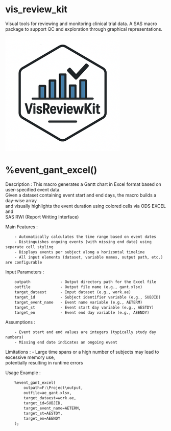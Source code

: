 # vis_review_kit
Visual tools for reviewing and monitoring clinical trial data. A SAS macro package to support QC and exploration through graphical representations.

![vis_review_kit](./vis_review_kit_small.png)  

# %event_gant_excel()
Description       : 
    This macro generates a Gantt chart in Excel format based on user-specified event data.  
    Given a dataset containing event start and end days, the macro builds a day-wise array  
    and visually highlights the event duration using colored cells via ODS EXCEL and  
    SAS RWI (Report Writing Interface)  
  
Main Features     :  
~~~text  
    - Automatically calculates the time range based on event dates
    - Distinguishes ongoing events (with missing end date) using separate cell styling
    - Displays events per subject along a horizontal timeline
    - All input elements (dataset, variable names, output path, etc.) are configurable
~~~

Input Parameters  :  
~~~text
    outpath             - Output directory path for the Excel file 
    outfile             - Output file name (e.g., gant.xlsx)
    target_dataest      - Input dataset (e.g., work.ae)
    target_id           - Subject identifier variable (e.g., SUBJID)
    target_event_name   - Event name variable (e.g., AETERM)
    target_st           - Event start day variable (e.g., AESTDY)
    target_en           - Event end day variable (e.g., AEENDY)
~~~

Assumptions       :  
~~~text
    - Event start and end values are integers (typically study day numbers)
    - Missing end date indicates an ongoing event
~~~
Limitations       :
    - Large time spans or a high number of subjects may lead to excessive memory use,  
      potentially resulting in runtime errors  
  
Usage Example     :  
~~~sas
    %event_gant_excel(
        outpath=F:\Project\output,
        outfile=ae_gant.xlsx,
        target_dataest=work.ae,
        target_id=SUBJID,
        target_event_name=AETERM,
        target_st=AESTDY,
        target_en=AEENDY
    );
~~~
